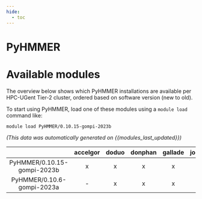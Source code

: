 ```yaml
---
hide:
  - toc
---
```


PyHMMER
=======

# Available modules


The overview below shows which PyHMMER installations are available per HPC-UGent Tier-2 cluster, ordered based on software version (new to old).

To start using PyHMMER, load one of these modules using a `module load` command like:

```shell
module load PyHMMER/0.10.15-gompi-2023b
```

*(This data was automatically generated on {{modules_last_updated}})*  

| |accelgor|doduo|donphan|gallade|joltik|litleo|shinx|
| :---: | :---: | :---: | :---: | :---: | :---: | :---: | :---: |
|PyHMMER/0.10.15-gompi-2023b|x|x|x|x|x|x|x|
|PyHMMER/0.10.6-gompi-2023a|-|x|x|x|x|x|x|
